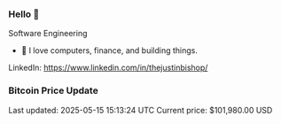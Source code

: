### Hello 🤙  

Software Engineering

- 🔭 I love computers, finance, and building things.
  
LinkedIn: https://www.linkedin.com/in/thejustinbishop/  

































































































































### Bitcoin Price Update
Last updated: 2025-05-15 15:13:24 UTC
Current price: $101,980.00 USD
